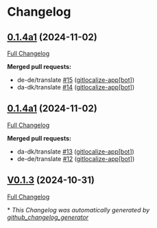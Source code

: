 # Changelog

## [0.1.4a1](https://github.com/OpenVoiceOS/ovos-skill-confucius-quotes/tree/0.1.4a1) (2024-11-02)

[Full Changelog](https://github.com/OpenVoiceOS/ovos-skill-confucius-quotes/compare/0.1.4a1...0.1.4a1)

**Merged pull requests:**

- de-de/translate [\#15](https://github.com/OpenVoiceOS/ovos-skill-confucius-quotes/pull/15) ([gitlocalize-app[bot]](https://github.com/apps/gitlocalize-app))
- da-dk/translate [\#14](https://github.com/OpenVoiceOS/ovos-skill-confucius-quotes/pull/14) ([gitlocalize-app[bot]](https://github.com/apps/gitlocalize-app))

## [0.1.4a1](https://github.com/OpenVoiceOS/ovos-skill-confucius-quotes/tree/0.1.4a1) (2024-11-02)

[Full Changelog](https://github.com/OpenVoiceOS/ovos-skill-confucius-quotes/compare/V0.1.3...0.1.4a1)

**Merged pull requests:**

- da-dk/translate [\#13](https://github.com/OpenVoiceOS/ovos-skill-confucius-quotes/pull/13) ([gitlocalize-app[bot]](https://github.com/apps/gitlocalize-app))
- de-de/translate [\#12](https://github.com/OpenVoiceOS/ovos-skill-confucius-quotes/pull/12) ([gitlocalize-app[bot]](https://github.com/apps/gitlocalize-app))

## [V0.1.3](https://github.com/OpenVoiceOS/ovos-skill-confucius-quotes/tree/V0.1.3) (2024-10-31)

[Full Changelog](https://github.com/OpenVoiceOS/ovos-skill-confucius-quotes/compare/0.1.3...V0.1.3)



\* *This Changelog was automatically generated by [github_changelog_generator](https://github.com/github-changelog-generator/github-changelog-generator)*
